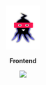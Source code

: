 <p align="center">
    <img height=100 src="https://github.com/House-of-IoT/HOI-WebClient/blob/master/Frontend/src/Img/bot.png"/>
</p>

<p align="center">
    <strong>Frontend</strong>
</p>

<p align="center">
    <img src="https://img.shields.io/github/contributors/Collaborative-IoT/Web-Frontend"/>
</p>
<br/>
